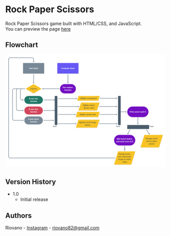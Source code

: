 # Rock Paper Scissors

Rock Paper Scissors game built with HTML/CSS, and JavaScript.<br />
You can preview the page [here](https://vantrant.github.io/rock-paper-scissors/)

## Flowchart

![alt text](https://github.com/vanTrant/rock-paper-scissors/blob/main/assets/rock-paper-scissors.png?raw=true)

## Version History

* 1.0
    * Initial release

## Authors

Riovano - [Instagram](https://www.instagram.com/riovanop/) - riovano82@gmail.com <br />
